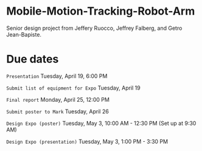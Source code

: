 # Mobile-Motion-Tracking-Robot-Arm
Senior design project from Jeffery Ruocco, Jeffrey Falberg, and Getro Jean-Bapiste. 

# Due dates

`Presentation` Tuesday, April 19, 6:00 PM

`Submit list of equipment for Expo` Tuesday, April 19

`Final report` Monday, April 25, 12:00 PM

`Submit poster to Mark` Tuesday, April 26

`Design Expo (poster)` Tuesday, May 3, 10:00 AM - 12:30 PM (Set up at 9:30 AM)

`Design Expo (presentation)` Tuesday, May 3, 1:00 PM - 3:30 PM
